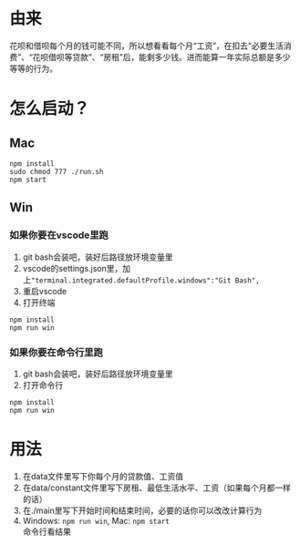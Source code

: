 # 由来
花呗和借呗每个月的钱可能不同，所以想看看每个月“工资”，在扣去“必要生活消费”、“花呗借呗等贷款”、“房租”后，能剩多少钱。进而能算一年实际总额是多少等等的行为。

# 怎么启动？
## Mac
```
npm install
sudo chmod 777 ./run.sh
npm start
```
## Win
### 如果你要在vscode里跑
1. git bash会装吧，装好后路径放环境变量里
2. vscode的settings.json里，加上`"terminal.integrated.defaultProfile.windows":"Git Bash",`
3. 重启vscode
4. 打开终端 
```
npm install
npm run win
```
### 如果你要在命令行里跑
1. git bash会装吧，装好后路径放环境变量里
2. 打开命令行
```
npm install
npm run win
```


# 用法
1. 在data文件里写下你每个月的贷款值、工资值
2. 在data/constant文件里写下房租、最低生活水平、工资（如果每个月都一样的话）
3. 在./main里写下开始时间和结束时间，必要的话你可以改改计算行为
4. Windows: `npm run win`, Mac: `npm start`  
命令行看结果